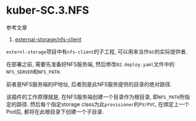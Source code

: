 # kuber-SC.3.NFS

参考文章

1. [external-storage/nfs-client](https://github.com/kubernetes-incubator/external-storage/tree/master/nfs-client)

`externl-storage`项目中有`nfs-client`的子工程, 可以用来当作sc的实际提供者.

在部署之前, 需要先准备好NFS服务端, 然后修改`02.deploy.yaml`文件中的`NFS_SERVER`和`NFS_PATH`. 

前者是NFS服务端的IP地址, 后者则是此NFS服务提供的目录的绝对路径.

该插件的工作原理就是, 在NFS服务端创建一个目录作为根目录, 即`NFS_PATH`所指定的路径. 然后每个指定storage class为此`provisioner`的`PV/PVC`, 在绑定上一个Pod后, 都将在此根目录下创建一个子目录.

